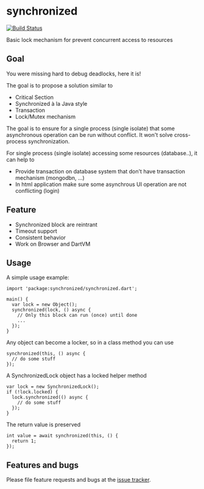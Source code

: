 # synchronized

[![Build Status](https://travis-ci.org/tekartik/synchronized.dart.svg?branch=master)](https://travis-ci.org/tekartik/synchronized.dart)

Basic lock mechanism for prevent concurrent access to resources

## Goal

You were missing hard to debug deadlocks, here it is! 

The goal is to propose a solution similar to
 * Critical Section
 * Synchronized à la Java style
 * Transaction
 * Lock/Mutex mechanism

The goal is to ensure for a single process (single isolate) that some asynchronous operation can be run
without conflict. It won't solve cross-process synchronization.

For single process (single isolate) accessing some resources (database..), it can help to
 * Provide transaction on database system that don't have transaction mechanism (mongodbn, ...)
 * In html application make sure some asynchrous UI operation are not conflicting (login)

## Feature

 * Synchronized block are reintrant
 * Timeout support
 * Consistent behavior
 * Work on Browser and DartVM

## Usage

A simple usage example:

    import 'package:synchronized/synchronized.dart';

    main() {
      var lock = new Object();
      synchronized(lock, () async {
        // Only this block can run (once) until done 
        ...
      });
    }
    
Any object can become a locker, so in a class method you can use

    synchronized(this, () async {
      // do some stuff
    });

A SynchronizedLock object has a locked helper method

    var lock = new SynchronizedLock();
    if (!lock.locked) {
      lock.synchronized(() async {
        // do some stuff
      });
    }
    
The return value is preserved

    int value = await synchronized(this, () {
      return 1;
    });
    

## Features and bugs

Please file feature requests and bugs at the [issue tracker][tracker].

[tracker]: https://github.com/tekartik/synchronized.dart/issues
